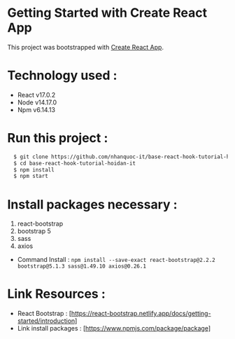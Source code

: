 # Getting Started with Create React App

This project was bootstrapped with [Create React App](https://github.com/facebook/create-react-app).

# Technology used :

- React v17.0.2
- Node v14.17.0
- Npm v6.14.13

# Run this project :

```bash
  $ git clone https://github.com/nhanquoc-it/base-react-hook-tutorial-hoidan-it.git
  $ cd base-react-hook-tutorial-hoidan-it
  $ npm install
  $ npm start
```

# Install packages necessary :

1. react-bootstrap
2. bootstrap 5
3. sass
4. axios

- Command Install : `npm install --save-exact react-bootstrap@2.2.2 bootstrap@5.1.3 sass@1.49.10 axios@0.26.1`

# Link Resources :

- React Bootstrap : [https://react-bootstrap.netlify.app/docs/getting-started/introduction]
- Link install packages : [https://www.npmjs.com/package/package]
